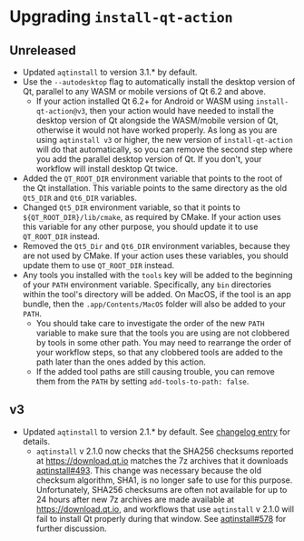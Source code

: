 # Upgrading `install-qt-action`

## Unreleased
* Updated `aqtinstall` to version 3.1.* by default.
* Use the `--autodesktop` flag to automatically install the desktop version of Qt, parallel to any WASM or mobile
  versions of Qt 6.2 and above.
  * If your action installed Qt 6.2+ for Android or WASM using `install-qt-action@v3`, then your action would have
    needed to install the desktop version of Qt alongside the WASM/mobile version of Qt, otherwise it would not have
    worked properly. As long as you are using `aqtinstall v3` or higher, the new version of `install-qt-action` will do
    that automatically, so you can remove the second step where you add the parallel desktop version of Qt.
    If you don't, your workflow will install desktop Qt twice.
* Added the `QT_ROOT_DIR` environment variable that points to the root of the Qt installation.
  This variable points to the same directory as the old `Qt5_DIR` and `Qt6_DIR` variables.
* Changed `Qt5_DIR` environment variable, so that it points to `${QT_ROOT_DIR}/lib/cmake`, as required by CMake.
  If your action uses this variable for any other purpose, you should update it to use `QT_ROOT_DIR` instead.
* Removed the `Qt5_Dir` and `Qt6_DIR` environment variables, because they are not used by CMake.
  If your action uses these variables, you should update them to use `QT_ROOT_DIR` instead.
* Any tools you installed with the `tools` key will be added to the beginning of your `PATH` environment variable.
  Specifically, any `bin` directories within the tool's directory will be added.
  On MacOS, if the tool is an app bundle, then the `.app/Contents/MacOS` folder will also be added to your `PATH`.
  * You should take care to investigate the order of the new `PATH` variable to make sure that the tools you are using
    are not clobbered by tools in some other path. You may need to rearrange the order of your workflow steps, so that
    any clobbered tools are added to the path later than the ones added by this action.
  * If the added tool paths are still causing trouble, you can remove them from the `PATH` by setting
    `add-tools-to-path: false`. 

## v3
* Updated `aqtinstall` to version 2.1.* by default.
  See [changelog entry](https://github.com/miurahr/aqtinstall/blob/master/docs/CHANGELOG.rst#v210-14-apr-2022) for details.
  * `aqtinstall` v 2.1.0 now checks that the SHA256 checksums reported at https://download.qt.io matches the 7z archives
    that it downloads [aqtinstall#493](https://github.com/miurahr/aqtinstall/pull/493). 
    This change was necessary because the old checksum algorithm, SHA1, is no longer safe to use for this purpose.
    Unfortunately, SHA256 checksums are often not available for up to 24 hours after new 7z archives are made available at
    https://download.qt.io, and workflows that use `aqtinstall` v 2.1.0 will fail to install Qt properly during that window.
    See [aqtinstall#578](https://github.com/miurahr/aqtinstall/issues/578) for further discussion.
